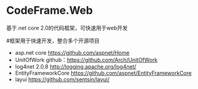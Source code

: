 # CodeFrame.Web
基于.net core 2.0的代码框架，可快速用于web开发

#框架用于快速开发，整合多个开源项目
- asp.net core  https://github.com/aspnet/Home
- UnitOfWork  github：https://github.com/Arch/UnitOfWork
- log4net 2.0.8  http://logging.apache.org/log4net/
- EntityFrameworkCore https://github.com/aspnet/EntityFrameworkCore
- layui https://github.com/sentsin/layui/
